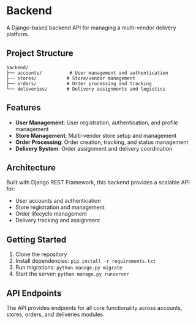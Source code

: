 # Backend

A Django-based backend API for managing a multi-vendor delivery platform.

## Project Structure

```
backend/
├── accounts/          # User management and authentication
├── stores/           # Store/vendor management  
├── orders/           # Order processing and tracking
└── deliveries/       # Delivery assignments and logistics
```

## Features

- **User Management**: User registration, authentication, and profile management
- **Store Management**: Multi-vendor store setup and management
- **Order Processing**: Order creation, tracking, and status management
- **Delivery System**: Order assignment and delivery coordination

## Architecture

Built with Django REST Framework, this backend provides a scalable API for:
- User accounts and authentication
- Store registration and management
- Order lifecycle management
- Delivery tracking and assignment

## Getting Started

1. Clone the repository
2. Install dependencies: `pip install -r requirements.txt`
3. Run migrations: `python manage.py migrate`
4. Start the server: `python manage.py runserver`

## API Endpoints

The API provides endpoints for all core functionality across accounts, stores, orders, and deliveries modules.
